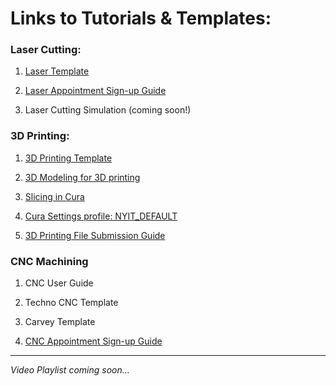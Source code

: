 # Links to Tutorials & Templates:

### Laser Cutting:

1. [Laser Template](https://nyinstituteoftechnology-my.sharepoint.com/:u:/g/personal/ewilli14_nyit_edu/Edrnl2BDK2pDirg6ch4AA4wB0ho-PgOg6iqs-CfuwpBaPw?&download=1)

2. [Laser Appointment Sign-up Guide](https://digitalfabricationlab-nyit-soad.github.io/resources/Tutorials&Templates/SubmissionGuide/)

3. Laser Cutting Simulation (coming soon!)

   
### 3D Printing:

1. [3D Printing Template](https://nyinstituteoftechnology-my.sharepoint.com/:u:/g/personal/ewilli14_nyit_edu/EVzReFkn8YdHitoV-DHkpykBfJsh3-fggMV78llRn1iQJA?&download=1)

2. [3D Modeling for 3D printing](https://digitalfabricationlab-nyit-soad.github.io/resources/Tutorials&Templates/3Dprinters/ModelingGuide/)

3. [Slicing in Cura](https://github.com/DigitalFabricationLab-NYIT-SoAD/resources/Tutorials&Templates/3Dprinters/CuraSlicer)

4. [Cura Settings profile: NYIT_DEFAULT](https://nyinstituteoftechnology-my.sharepoint.com/:u:/g/personal/ewilli14_nyit_edu/EbouiW7vc0dHkELPlRN5e20BUlDckUIrzU68MyBVNr9OSw?download=1)

5. [3D Printing File Submission Guide](https://digitalfabricationlab-nyit-soad.github.io/resources/Tutorials&Templates/SubmissionGuide/)

### CNC Machining

1. CNC User Guide

2. Techno CNC Template

3. Carvey Template

4. [CNC Appointment Sign-up Guide](https://digitalfabricationlab-nyit-soad.github.io/resources/Tutorials&Templates/SubmissionGuide/)

___

_Video Playlist coming soon..._
   
